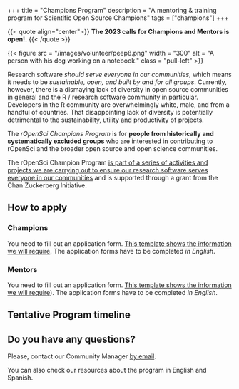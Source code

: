 +++ title = "Champions Program" description = "A mentoring & training program for Scientific Open Source Champions" tags = ["champions"] +++

{{< quote align="center">}}
**The 2023 calls for Champions and Mentors is open!.** 
{{< /quote >}}

{{< figure src = "/images/volunteer/peep8.png" width = "300" alt = "A person with his dog working on a notebook." class = "pull-left" >}}

Research software *should serve everyone in our communities*, which means it needs to be *sustainable, open, and built by and for all groups*. Currently, however, there is a dismaying lack of diversity in open source communities in general and the R / research software community in particular. Developers in the R community are overwhelmingly white, male, and from a handful of countries. That disappointing lack of diversity is potentially detrimental to the sustainability, utility and productivity of projects.

The *rOpenSci Champions Program* is for **people from historically and systematically excluded groups** who are interested in contributing to rOpenSci and the broader open source and open science communities.

The rOpenSci Champion Program [is part of a series of activities and projects we are carrying out to ensure our research software serves everyone in our communities](/blog/2021/12/20/inclusive-leadership-program/) and is supported through a grant from the Chan Zuckerberg Initiative.

## How to apply

### Champions

You need to fill out an application form. [This template shows the information we will require](/champions/files/champions_template). The application forms have to be completed *in English*.

### Mentors

You need to fill out an application form. [This template shows the information we will require](/champions/files/mentors_champions_template)). The application forms have to be completed *in English*.

## Tentative Program timeline

## Do you have any questions?

Please, contact our Community Manager [by email](mailto:yabellini@ropensci.org).

You can also check our resources about the program in English and Spanish.
